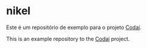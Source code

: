 # nikel

Este é um repositório de exemplo para o projeto [Codaí](https://codai.growdev.com.br/).

This is an example repository to the [Codaí](https://codai.growdev.com.br/) project.
